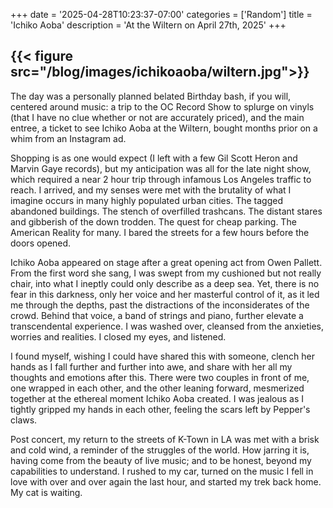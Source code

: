 +++
date = '2025-04-28T10:23:37-07:00'
categories = ['Random']
title = 'Ichiko Aoba'
description = 'At the Wiltern on April 27th, 2025'
+++

{{< figure src="/blog/images/ichikoaoba/wiltern.jpg">}}
---
The day was a personally planned belated Birthday bash, if you will, centered around music: a trip to the OC Record Show to splurge on vinyls (that I have no clue whether or not are accurately priced), and the main entree, a ticket to see Ichiko Aoba at the Wiltern, bought months prior on a whim from an Instagram ad. 

Shopping is as one would expect (I left with a few Gil Scott Heron and Marvin Gaye records), but my anticipation was all for the late night show, which required a near 2 hour trip through infamous Los Angeles traffic to reach. I arrived, and my senses were met with the brutality of what I imagine occurs in many highly populated urban cities. The tagged abandoned buildings. The stench of overfilled trashcans. The distant stares and gibberish of the down trodden. The quest for cheap parking. The American Reality for many. I bared the streets for a few hours before the doors opened. 

Ichiko Aoba appeared on stage after a great opening act from Owen Pallett. From the first word she sang, I was swept from my cushioned but not really chair, into what I ineptly could only describe as a deep sea. Yet, there is no fear in this darkness, only her voice and her masterful control of it, as it led me through the depths, past the distractions of the inconsiderates of the crowd. Behind that voice, a band of strings and piano, further elevate a transcendental experience. I was washed over, cleansed from the anxieties, worries and realities. I closed my eyes, and listened. 

I found myself, wishing I could have shared this with someone, clench her hands as I fall further and further into awe, and share with her all my thoughts and emotions after this. There were two couples in front of me, one wrapped in each other, and the other leaning forward, mesmerized together at the ethereal moment Ichiko Aoba created. I was jealous as I tightly gripped my hands in each other, feeling the scars left by Pepper's claws. 

Post concert, my return to the streets of K-Town in LA was met with a brisk and cold wind, a reminder of the struggles of the world. How jarring it is, having come from the beauty of live music; and to be honest, beyond my capabilities to understand. I rushed to my car, turned on the music I fell in love with over and over again the last hour, and started my trek back home. My cat is waiting.